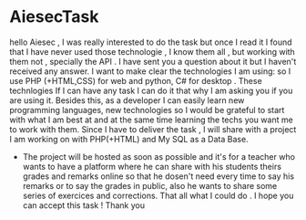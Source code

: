 # AiesecTask
hello Aiesec , 
I was really interested to do the task but once I read it I found that I have never used those technologie , I know them all , but working with them not , specially the API . I have sent you a question about it but I haven't received any answer. I want to make clear the technologies I am using: so I use PHP (+HTML,CSS)  for web and python, C# for desktop . These technlogies If I can have any task I can do it that why I am asking you if you are using it. Besides this, as a developer I can easily learn new programming languages, new technologies so I would be grateful to start with what I am best at and at the same time learning the techs you want me to work with them.
Since I have to deliver the task , I will share with a project I am working on with PHP(+HTML) and My SQL as a Data Base.
* The project will be hosted as soon as possible and it's for a teacher who wants to have a platform where he can share with his students theirs grades and remarks online so that he dosen't need every time to say his remarks or to say the grades in public, also he wants to share some series of exercices and corrections. That all what I could do . I hope you can accept this task ! 
Thank you 
